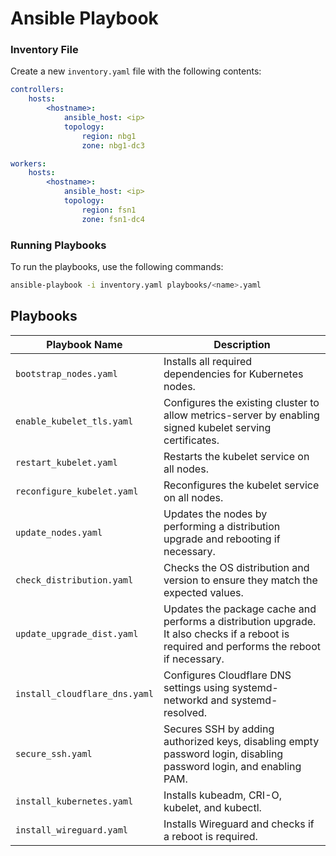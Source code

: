 # Ansible Playbook

### Inventory File

Create a new `inventory.yaml` file with the following contents:

```yaml
controllers:
    hosts:
        <hostname>:
            ansible_host: <ip>
            topology:
                region: nbg1
                zone: nbg1-dc3

workers:
    hosts:
        <hostname>:
            ansible_host: <ip>
            topology:
                region: fsn1
                zone: fsn1-dc4
```

### Running Playbooks

To run the playbooks, use the following commands:

```sh
ansible-playbook -i inventory.yaml playbooks/<name>.yaml
```

## Playbooks

| Playbook Name                 | Description                                                                                                                                 |
| ----------------------------- | ------------------------------------------------------------------------------------------------------------------------------------------- |
| `bootstrap_nodes.yaml`        | Installs all required dependencies for Kubernetes nodes.                                                                                    |
| `enable_kubelet_tls.yaml`     | Configures the existing cluster to allow metrics-server by enabling signed kubelet serving certificates.                                    |
| `restart_kubelet.yaml`        | Restarts the kubelet service on all nodes.                                                                                                  |
| `reconfigure_kubelet.yaml`    | Reconfigures the kubelet service on all nodes.                                                                                              |
| `update_nodes.yaml`           | Updates the nodes by performing a distribution upgrade and rebooting if necessary.                                                          |
| `check_distribution.yaml`     | Checks the OS distribution and version to ensure they match the expected values.                                                            |
| `update_upgrade_dist.yaml`    | Updates the package cache and performs a distribution upgrade. It also checks if a reboot is required and performs the reboot if necessary. |
| `install_cloudflare_dns.yaml` | Configures Cloudflare DNS settings using systemd-networkd and systemd-resolved.                                                             |
| `secure_ssh.yaml`             | Secures SSH by adding authorized keys, disabling empty password login, disabling password login, and enabling PAM.                          |
| `install_kubernetes.yaml`     | Installs kubeadm, CRI-O, kubelet, and kubectl.                                                                                              |
| `install_wireguard.yaml`      | Installs Wireguard and checks if a reboot is required.                                                                                      |
